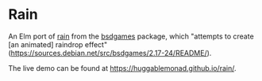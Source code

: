 Rain
====
An Elm port of [rain](https://sources.debian.net/src/bsdgames/2.17-24/rain/)
from the [bsdgames](https://tracker.debian.org/pkg/bsdgames) package, which
"attempts to create [an animated] raindrop effect"
(<https://sources.debian.net/src/bsdgames/2.17-24/README/>).

The live demo can be found at <https://huggablemonad.github.io/rain/>.
